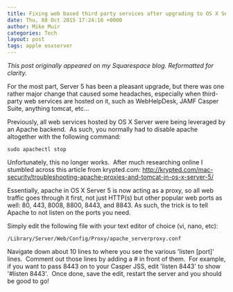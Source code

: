 ```yaml
---
title: Fixing web based third party services after upgrading to OS X Server 5
date: Thu, 08 Oct 2015 17:24:16 +0000
author: Mike Muir
categories: Tech
layout: post
tags: apple osxserver 
---
```


*This post originally appeared on my Squarespace blog. Reformatted for clarity.*

For the most part, Server 5 has been a pleasant upgrade, but there was one rather major change that caused some headaches, especially when third-party web services are hosted on it, such as WebHelpDesk, JAMF Casper Suite, anything tomcat, etc...

Previously, all web services hosted by OS X Server were being leveraged by an Apache backend.  As such, you normally had to disable apache altogether with the following command:

```
sudo apachectl stop
```

Unfortunately, this no longer works.  After much researching online I stumbled across this article from krypted.com: http://krypted.com/mac-security/troubleshooting-apache-proxies-and-tomcat-in-os-x-server-5/

Essentially, apache in OS X Server 5 is now acting as a proxy, so all web traffic goes through it first, not just HTTP(s) but other popular web ports as well: 80, 443, 8008, 8800, 8443, and 8843. As such, the trick is to tell Apache to not listen on the ports you need.

Simply edit the following file with your text editor of choice (vi, nano, etc):

```
/Library/Server/Web/Config/Proxy/apache_serverproxy.conf
```

Navigate down about 10 lines to where you see the various 'listen [port]' lines.  Comment out those lines by adding a # in front of them.  For example, if you want to pass 8443 on to your Casper JSS, edit 'listen 8443' to show '#listen 8443'.  Once done, save the edit, restart the server and you should be good to go!
